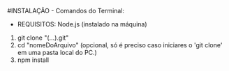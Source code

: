 #INSTALAÇÃO - Comandos do Terminal:

- REQUISITOS: Node.js (instalado na máquina)

1. git clone "(...).git"
2. cd "nomeDoArquivo"    (opcional, só é preciso caso iniciares o 'git clone' em uma pasta local do PC.)
3. npm install